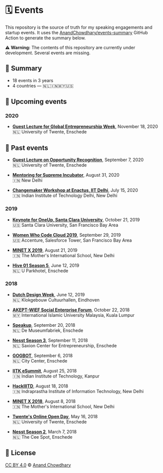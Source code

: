 # 🗓 Events

This repository is the source of truth for my speaking engagements and startup events. It uses the [AnandChowdhary/events-summary](https://github.com/AnandChowdhary/events-summary) GitHub Action to generate the summary below.

⚠️ **Warning:** The contents of this repository are currently under development. Several events are missing.

<!--events-->

## 🎤 Summary

- 18 events in 3 years
- 4 countries — 🇳🇱🇮🇳🇲🇾🇺🇸

## 🔮 Upcoming events

### 2020

- [**Guest Lecture for Global Entrepreneurship Week**](./events/2020/ut-global-entrepreneurship-week.md), November 18, 2020  
  🇳🇱 University of Twente, Enschede

## 📜 Past events

- [**Guest Lecture on Opportunity Recognition**](./events/2020/ut-opportunity-recognition.md), September 7, 2020  
  🇳🇱 University of Twente, Enschede

- [**Mentoring for Supreme Incubator**](./events/2020/supreme-incubator.md), August 31, 2020  
  🇮🇳 New Delhi

- [**Changemaker Workshop at Enactus, IIT Delhi**](./events/2020/enactus-iitd-panel.md), July 15, 2020  
  🇮🇳 Indian Institute of Technology Delhi, New Delhi

### 2019

- [**Keynote for OneUp, Santa Clara University**](./events/2019/oneup-scu.md), October 21, 2019  
  🇺🇸 Santa Clara University, San Francisco Bay Area

- [**Women Who Code Cloud 2019**](./events/2019/wwcode-cloud.md), September 29, 2019  
  🇺🇸 Accenture, Salesforce Tower, San Francisco Bay Area

- [**MINET X 2019**](./events/2019/minet-x-2019.md), August 21, 2019  
  🇮🇳 The Mother's International School, New Delhi

- [**Hive 01 Season 5**](./events/2019/hive-01-season-5.md), June 12, 2019  
  🇳🇱 U Parkhotel, Enschede

### 2018

- [**Dutch Design Week**](./events/2018/dutch-design-week.md), June 12, 2019  
  🇳🇱 Klokgebouw Cultuurhallen, Eindhoven

- [**AKEPT-WIEF Social Enterprise Forum**](./events/2018/wief-2018.md), October 22, 2018  
  🇲🇾 International Islamic University Malaysia, Kuala Lumpur

- [**Speakup**](./events/2018/speakup.md), September 20, 2018  
  🇳🇱 De Museumfabriek, Enschede

- [**Nesst Season 3**](./events/2018/nesst-season-3.md), September 11, 2018  
  🇳🇱 Saxion Center for Entrepreneurship, Enschede

- [**GOGBOT**](./events/2018/gogbot.md), September 6, 2018  
  🇳🇱 City Center, Enschede

- [**IITK eSummit**](./events/2018/esummit.md), August 25, 2018  
  🇮🇳 Indian Institute of Technology, Kanpur

- [**HackIIITD**](./events/2018/hackiiitd.md), August 18, 2018  
  🇮🇳 Indraprastha Institute of Information Technology, New Delhi

- [**MINET X 2018**](./events/2018/minet-x-2018.md), August 8, 2018  
  🇮🇳 The Mother's International School, New Delhi

- [**Twente's Online Open Day**](./events/2018/online-open-day.md), May 16, 2018  
  🇳🇱 University of Twente, Enschede

- [**Nesst Season 2**](./events/2018/nesst-season-2.md), March 7, 2018  
  🇳🇱 The Cee Spot, Enschede
<!--/events-->

## 📄 License

[CC BY 4.0](./LICENSE) © [Anand Chowdhary](https://anandchowdhary.com)
